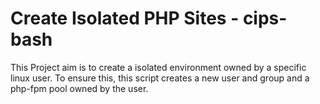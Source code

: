 # Create Isolated PHP Sites - cips-bash

This Project aim is to create a isolated environment owned by a specific linux user. To ensure this, this script creates a new user and group and a php-fpm pool owned by the user.

 

